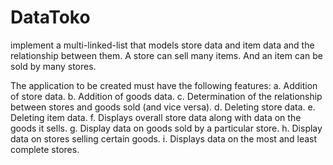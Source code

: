 # DataToko

implement a multi-linked-list that models store data and item data
and the relationship between them. A store can sell many items. And an item can be sold by many stores.

The application to be created must have the following features:
a. Addition of store data.
b. Addition of goods data.
c. Determination of the relationship between stores and goods sold (and vice versa).
d. Deleting store data.
e. Deleting item data.
f. Displays overall store data along with data on the goods it sells.
g. Display data on goods sold by a particular store.
h. Display data on stores selling certain goods.
i. Displays data on the most and least complete stores.
